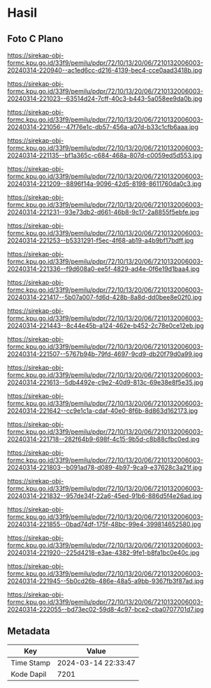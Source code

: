# Hasil

## Foto C Plano

https://sirekap-obj-formc.kpu.go.id/33f9/pemilu/pdpr/72/10/13/20/06/7210132006003-20240314-220940--ac1ed6cc-d216-4139-bec4-cce0aad3418b.jpg

https://sirekap-obj-formc.kpu.go.id/33f9/pemilu/pdpr/72/10/13/20/06/7210132006003-20240314-221023--63514d24-7cff-40c3-b443-5a058ee9da0b.jpg

https://sirekap-obj-formc.kpu.go.id/33f9/pemilu/pdpr/72/10/13/20/06/7210132006003-20240314-221056--47f76e1c-db57-456a-a07d-b33c1cfb6aaa.jpg

https://sirekap-obj-formc.kpu.go.id/33f9/pemilu/pdpr/72/10/13/20/06/7210132006003-20240314-221135--bf1a365c-c684-468a-807d-c0059ed5d553.jpg

https://sirekap-obj-formc.kpu.go.id/33f9/pemilu/pdpr/72/10/13/20/06/7210132006003-20240314-221209--8896f14a-9096-42d5-8198-8611760da0c3.jpg

https://sirekap-obj-formc.kpu.go.id/33f9/pemilu/pdpr/72/10/13/20/06/7210132006003-20240314-221231--93e73db2-d661-46b8-9c17-2a8855f5ebfe.jpg

https://sirekap-obj-formc.kpu.go.id/33f9/pemilu/pdpr/72/10/13/20/06/7210132006003-20240314-221253--b5331291-f5ec-4f68-ab19-a4b9bf17bdff.jpg

https://sirekap-obj-formc.kpu.go.id/33f9/pemilu/pdpr/72/10/13/20/06/7210132006003-20240314-221336--f9d608a0-ee5f-4829-ad4e-0f6e19d1baa4.jpg

https://sirekap-obj-formc.kpu.go.id/33f9/pemilu/pdpr/72/10/13/20/06/7210132006003-20240314-221417--5b07a007-fd6d-428b-8a8d-dd0bee8e02f0.jpg

https://sirekap-obj-formc.kpu.go.id/33f9/pemilu/pdpr/72/10/13/20/06/7210132006003-20240314-221443--8c44e45b-a124-462e-b452-2c78e0ce12eb.jpg

https://sirekap-obj-formc.kpu.go.id/33f9/pemilu/pdpr/72/10/13/20/06/7210132006003-20240314-221507--5767b94b-79fd-4697-9cd9-db20f79d0a99.jpg

https://sirekap-obj-formc.kpu.go.id/33f9/pemilu/pdpr/72/10/13/20/06/7210132006003-20240314-221613--5db4492e-c9e2-40d9-813c-69e38e8f5e35.jpg

https://sirekap-obj-formc.kpu.go.id/33f9/pemilu/pdpr/72/10/13/20/06/7210132006003-20240314-221642--cc9e1c1a-cdaf-40e0-8f6b-8d863d162173.jpg

https://sirekap-obj-formc.kpu.go.id/33f9/pemilu/pdpr/72/10/13/20/06/7210132006003-20240314-221718--282f64b9-698f-4c15-9b5d-c8b88cfbc0ed.jpg

https://sirekap-obj-formc.kpu.go.id/33f9/pemilu/pdpr/72/10/13/20/06/7210132006003-20240314-221803--b091ad78-d089-4b97-9ca9-e37628c3a21f.jpg

https://sirekap-obj-formc.kpu.go.id/33f9/pemilu/pdpr/72/10/13/20/06/7210132006003-20240314-221832--957de34f-22a6-45ed-91b6-886d5f4e26ad.jpg

https://sirekap-obj-formc.kpu.go.id/33f9/pemilu/pdpr/72/10/13/20/06/7210132006003-20240314-221855--0bad74df-175f-48bc-99e4-399814652580.jpg

https://sirekap-obj-formc.kpu.go.id/33f9/pemilu/pdpr/72/10/13/20/06/7210132006003-20240314-221920--225d4218-e3ae-4382-9fe1-b8fa1bc0e40c.jpg

https://sirekap-obj-formc.kpu.go.id/33f9/pemilu/pdpr/72/10/13/20/06/7210132006003-20240314-221945--5b0cd26b-486e-48a5-a9bb-9367fb3f87ad.jpg

https://sirekap-obj-formc.kpu.go.id/33f9/pemilu/pdpr/72/10/13/20/06/7210132006003-20240314-222055--bd73ec02-59d8-4c97-bce2-cba0707701d7.jpg


## Metadata

| Key        | Value               |
| ---------- | ------------------- |
| Time Stamp | 2024-03-14 22:33:47 |
| Kode Dapil | 7201                |




